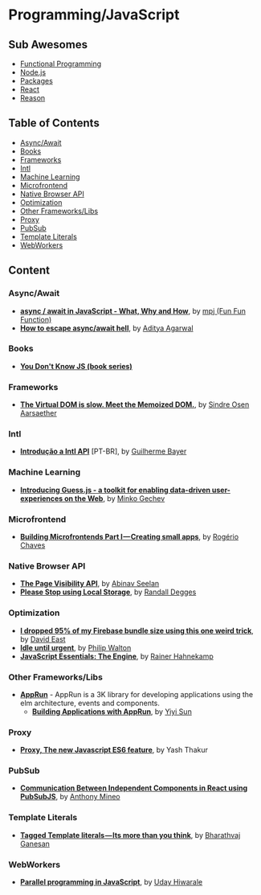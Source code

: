 # Programming/JavaScript

<!-- prettier-ignore-start -->

## Sub Awesomes

* [Functional Programming](Functional.md)
* [Node.js](Node.md)
* [Packages](Packages.md)
* [React](React.md)
* [Reason](Reason.md)

## Table of Contents

<!-- TOC depthFrom:3 -->

- [Async/Await](#asyncawait)
- [Books](#books)
- [Frameworks](#frameworks)
- [Intl](#intl)
- [Machine Learning](#machine-learning)
- [Microfrontend](#microfrontend)
- [Native Browser API](#native-browser-api)
- [Optimization](#optimization)
- [Other Frameworks/Libs](#other-frameworkslibs)
- [Proxy](#proxy)
- [PubSub](#pubsub)
- [Template Literals](#template-literals)
- [WebWorkers](#webworkers)

<!-- /TOC -->
<!-- prettier-ignore-end -->

## Content

### Async/Await

- **[async / await in JavaScript - What, Why and How](https://youtu.be/568g8hxJJp4)**, by [mpj (Fun Fun Function)](https://www.youtube.com/channel/UCO1cgjhGzsSYb1rsB4bFe4Q)
- **[How to escape async/await hell](https://www.codementor.io/adityaagarwal/how-to-escape-async-await-hell-ix0jkaeh2)**, by [Aditya Agarwal](https://www.codementor.io/adityaagarwal)

### Books

- **[You Don't Know JS (book series)](https://github.com/getify/You-Dont-Know-JS)**

### Frameworks

- **[The Virtual DOM is slow. Meet the Memoized DOM.](https://medium.freecodecamp.org/the-virtual-dom-is-slow-meet-the-memoized-dom-bb19f546cc52)**, by [Sindre Osen Aarsaether](https://medium.freecodecamp.org/@sindreaars)

### Intl

- **[Introdução a Intl API](https://medium.com/@guuibayer/introdu%C3%A7%C3%A3o-a-intl-api-b13b5f6bef54)** [PT-BR], by [Guilherme Bayer](https://medium.com/@guuibayer)

### Machine Learning

- **[Introducing Guess.js - a toolkit for enabling data-driven user-experiences on the Web](http://blog.mgechev.com/2018/05/09/introducing-guess-js-data-driven-user-experiences-web/)**, by [Minko Gechev](http://blog.mgechev.com/)

### Microfrontend

- **[Building Microfrontends Part I — Creating small apps](https://medium.com/@_rchaves_/building-microfrontends-part-i-creating-small-apps-710d709b48b7)**, by [Rogério Chaves](https://medium.com/@_rchaves_)

### Native Browser API

- **[The Page Visibility API](https://blog.campvanilla.com/the-page-visibility-api-24532b2f5ea2)**, by [Abinav Seelan](https://blog.campvanilla.com/@abinavseelan)
- **[Please Stop using Local Storage](https://dev.to/rdegges/please-stop-using-local-storage-1i04)**, by [Randall Degges](https://dev.to/rdegges)

### Optimization

- **[I dropped 95% of my Firebase bundle size using this one weird trick](https://davidea.st/articles/firebase-bundle-size)**, by [David East](https://davidea.st/)
- **[Idle until urgent](https://philipwalton.com/articles/idle-until-urgent/)**, by [Philip Walton](https://philipwalton.com)
- **[JavaScript Essentials: The Engine](https://www.rainerhahnekamp.com/en/javascript-essentials-the-engine/)**, by [Rainer Hahnekamp](https://www.rainerhahnekamp.com/)

### Other Frameworks/Libs

- **[AppRun](https://github.com/yysun/apprun)** - AppRun is a 3K library for developing applications using the elm architecture, events and components.
  - **[Building Applications with AppRun](https://medium.com/@yiyisun/building-applications-with-apprun-d103cd461bae)**, by [Yiyi Sun](https://medium.com/@yiyisun)

### Proxy

- **[Proxy, The new Javascript ES6 feature](https://www.atyantik.com/proxy-javascript-es6-feature/)**, by Yash Thakur

### PubSub

- **[Communication Between Independent Components in React using PubSubJS](https://anthonymineo.com/communication-between-independent-components-in-react-using-pubsubjs/)**, by [Anthony Mineo](https://anthonymineo.com/author/anthony/)

### Template Literals

- **[Tagged Template literals — Its more than you think](https://codeburst.io/javascript-es6-tagged-template-literals-a45c26e54761)**, by [Bharathvaj Ganesan](https://codeburst.io/@bharath95)

### WebWorkers

- **[Parallel programming in JavaScript](https://itnext.io/achieving-parallelism-in-javascript-using-web-workers-8f921f2d26db)**, by [Uday Hiwarale](https://itnext.io/@thatisuday)
